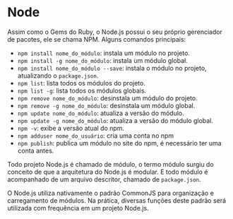 # Node

Assim como o Gems do Ruby, o Node.js possui o seu próprio gerenciador de pacotes, ele se chama NPM. Alguns comandos
principais:

- `npm install nome_do_módulo`: instala um módulo no projeto.
- `npm install -g nome_do_módulo`: instala um módulo global.
- `npm install nome_do_módulo --save`: instala o módulo no projeto,
atualizando o `package.json`.
- `npm list`: lista todos os módulos do projeto.
- `npm list -g`: lista todos os módulos globais.
- `npm remove nome_do_módulo`: desinstala um módulo do projeto.
- `npm remove -g nome_do_módulo`: desinstala um módulo global.
- `npm update nome_do_módulo`: atualiza a versão do módulo.
- `npm update -g nome_do_módulo`: atualiza a versão do módulo global.
- `npm -v`: exibe a versão atual do npm.
- `npm adduser nome_do_usuário`: cria uma conta no npm
- `npm publish`: publica um módulo no site do npm, é necessário ter uma
conta antes.

Todo projeto Node.js é chamado de módulo, o termo módulo surgiu do conceito de que a arquitetura do Node.js é modular. E todo módulo é acompanhado de um
arquivo descritor, chamado de `package.json`.

O Node.js utiliza nativamente o padrão CommonJS para organização e carregamento de módulos. Na prática, diversas funções deste padrão será utilizada com frequência
em um projeto Node.js.
